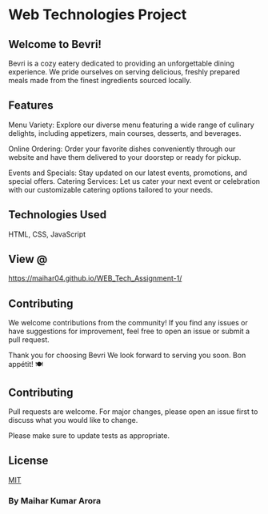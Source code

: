 # Web Technologies Project

## Welcome to Bevri!
Bevri is a cozy eatery dedicated to providing an unforgettable dining experience. We pride ourselves on serving delicious, freshly prepared meals made from the finest ingredients sourced locally.

## Features
Menu Variety: Explore our diverse menu featuring a wide range of culinary delights, including appetizers, main courses, desserts, and beverages.




Online Ordering: Order your favorite dishes conveniently through our website and have them delivered to your doorstep or ready for pickup.


Events and Specials: Stay updated on our latest events, promotions, and special offers.
Catering Services: Let us cater your next event or celebration with our customizable catering options tailored to your needs.



## Technologies Used
HTML, CSS, JavaScript

## View @
https://maihar04.github.io/WEB_Tech_Assignment-1/

## Contributing
We welcome contributions from the community! If you find any issues or have suggestions for improvement, feel free to open an issue or submit a pull request.


Thank you for choosing Bevri We look forward to serving you soon. Bon appétit! 🍽️



## Contributing

Pull requests are welcome. For major changes, please open an issue first
to discuss what you would like to change.

Please make sure to update tests as appropriate.

## License

[MIT](https://choosealicense.com/licenses/mit/)

### By Maihar Kumar Arora
